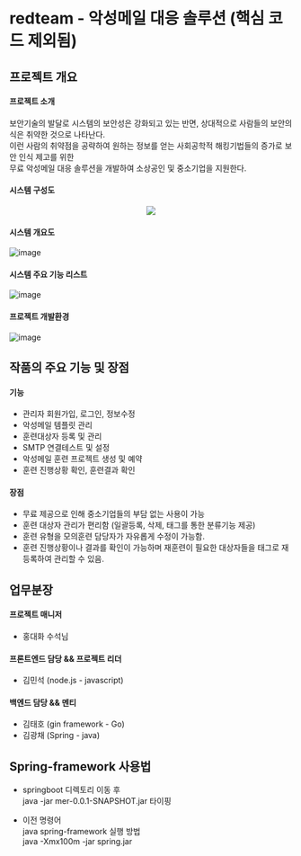 # redteam - 악성메일 대응 솔루션 (핵심 코드 제외됨)

## 프로젝트 개요

#### 프로젝트 소개

보안기술의 발달로 시스템의 보안성은 강화되고 있는 반면, 상대적으로 사람들의 보안의식은 취약한 것으로 나타난다.<br>
이런 사람의 취약점을 공략하여 원하는 정보를 얻는 사회공학적 해킹기법들의 증가로 보안 인식 제고를 위한<br>
무료 악성메일 대응 솔루션을 개발하여 소상공인 및 중소기업을 지원한다.

#### 시스템 구성도

<p align="center">
  <img src="https://user-images.githubusercontent.com/46473153/120894331-cfbfbf00-c652-11eb-9133-bb91904be68b.png">
</p>

<!-- ![image](https://user-images.githubusercontent.com/46473153/111221494-e7704400-861d-11eb-9db8-893311c6f144.png) -->

#### 시스템 개요도

![image](https://user-images.githubusercontent.com/46473153/111221598-0cfd4d80-861e-11eb-85dc-908e7276eaf4.png)

#### 시스템 주요 기능 리스트

![image](https://user-images.githubusercontent.com/46473153/111221652-1f778700-861e-11eb-9655-ed90bda56809.png)

#### 프로젝트 개발환경

![image](https://user-images.githubusercontent.com/46473153/111221992-944ac100-861e-11eb-9ab5-8a0cbb5b17fc.png)

## 작품의 주요 기능 및 장점

#### 기능

- 관리자 회원가입, 로그인, 정보수정
- 악성메일 템플릿 관리
- 훈련대상자 등록 및 관리
- SMTP 연결테스트 및 설정
- 악성메일 훈련 프로젝트 생성 및 예약
- 훈련 진행상황 확인, 훈련결과 확인

#### 장점

- 무료 제공으로 인해 중소기업들의 부담 없는 사용이 가능
- 훈련 대상자 관리가 편리함 (일괄등록, 삭제, 태그를 통한 분류기능 제공)
- 훈련 유형을 모의훈련 담당자가 자유롭게 수정이 가능함.
- 훈련 진행상황이나 결과를 확인이 가능하며 재훈련이 필요한 대상자들을 태그로 재등록하여 관리할 수 있음.

## 업무분장

#### 프로젝트 매니저

- 홍대화 수석님

#### 프론트엔드 담당 && 프로젝트 리더

- 김민석 (node.js - javascript)

#### 백엔드 담당 && 멘티

- 김태호 (gin framework - Go)
- 김광채 (Spring - java)

## Spring-framework 사용법

- springboot 디렉토리 이동 후 <br>
  java -jar mer-0.0.1-SNAPSHOT.jar 타이핑

- 이전 명령어 <br>
  java spring-framework 실행 방법 <br>
  java -Xmx100m -jar spring.jar
